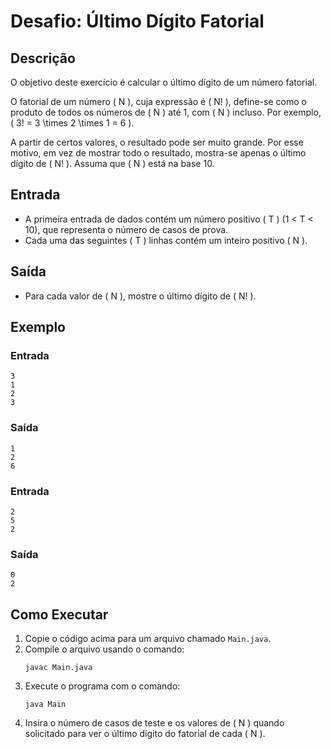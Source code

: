 # Desafio: Último Dígito Fatorial

## Descrição

O objetivo deste exercício é calcular o último dígito de um número fatorial.

O fatorial de um número \( N \), cuja expressão é \( N! \), define-se como o produto de todos os números de \( N \) até 1, com \( N \) incluso. Por exemplo, \( 3! = 3 \times 2 \times 1 = 6 \).

A partir de certos valores, o resultado pode ser muito grande. Por esse motivo, em vez de mostrar todo o resultado, mostra-se apenas o último dígito de \( N! \). Assuma que \( N \) está na base 10.

## Entrada

- A primeira entrada de dados contém um número positivo \( T \) (1 < T < 10), que representa o número de casos de prova.
- Cada uma das seguintes \( T \) linhas contém um inteiro positivo \( N \).

## Saída

- Para cada valor de \( N \), mostre o último dígito de \( N! \).

## Exemplo

### Entrada
```
3
1
2
3
```

### Saída
```
1
2
6
```

### Entrada
```
2
5
2
```

### Saída
```
0
2
```

## Como Executar

1. Copie o código acima para um arquivo chamado `Main.java`.
2. Compile o arquivo usando o comando:
    ```
    javac Main.java
    ```
3. Execute o programa com o comando:
    ```
    java Main
    ```
4. Insira o número de casos de teste e os valores de \( N \) quando solicitado para ver o último dígito do fatorial de cada \( N \).